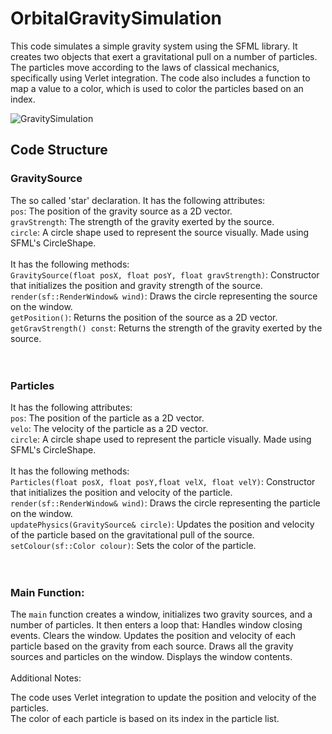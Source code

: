 # OrbitalGravitySimulation
This code simulates a simple gravity system using the SFML library. It creates two objects that exert a gravitational pull on a number of particles. The particles move according to the laws of classical mechanics, specifically using Verlet integration. The code also includes a function to map a value to a color, which is used to color the particles based on an index.

![GravitySimulation](https://github.com/ShubhangiXD/OrbitalGravitySimulation/assets/92100787/e6cf3999-93f2-464f-a5fe-0d570af4a551)

## Code Structure
### GravitySource
The so called 'star' declaration.
It has the following attributes: <br>
`pos`: The position of the gravity source as a 2D vector. <br>
`gravStrength`: The strength of the gravity exerted by the source.<br>
`circle`: A circle shape used to represent the source visually. Made using SFML's CircleShape.<br>
<br>
It has the following methods:<br>
`GravitySource(float posX, float posY, float gravStrength)`: Constructor that initializes the position and gravity strength of the source. <br>
`render(sf::RenderWindow& wind)`: Draws the circle representing the source on the window.<br>
`getPosition()`: Returns the position of the source as a 2D vector.<br>
`getGravStrength() const`: Returns the strength of the gravity exerted by the source.<br>
<br><br>

### Particles
It has the following attributes: <br>
`pos`: The position of the particle as a 2D vector.<br>
`velo`: The velocity of the particle as a 2D vector.<br>
`circle`: A circle shape used to represent the particle visually. Made using SFML's CircleShape.<br>
<br>
It has the following methods:<br>
`Particles(float posX, float posY,float velX, float velY)`: Constructor that initializes the position and velocity of the particle.<br>
`render(sf::RenderWindow& wind)`: Draws the circle representing the particle on the window.<br>
`updatePhysics(GravitySource& circle)`: Updates the position and velocity of the particle based on the gravitational pull of the source.<br>
`setColour(sf::Color colour)`: Sets the color of the particle.<br>
<br><br>

### Main Function:

The `main` function creates a window, initializes two gravity sources, and a number of particles.
It then enters a loop that:
Handles window closing events.
Clears the window.
Updates the position and velocity of each particle based on the gravity from each source.
Draws all the gravity sources and particles on the window.
Displays the window contents. <br> <br>
Additional Notes:<br>

The code uses Verlet integration to update the position and velocity of the particles.<br>
The color of each particle is based on its index in the particle list.
<br>
<br>
